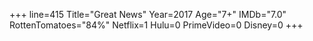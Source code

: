 +++
line=415
Title="Great News"
Year=2017
Age="7+"
IMDb="7.0"
RottenTomatoes="84%"
Netflix=1
Hulu=0
PrimeVideo=0
Disney=0
+++

